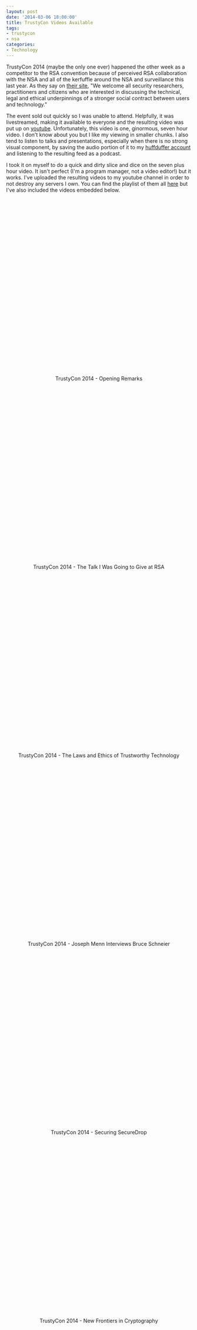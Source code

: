 ```yaml
--- 
layout: post
date: '2014-03-06 18:00:00'
title: TrustyCon Videos Available
tags: 
- trustycon
- nsa
categories:
- Technology
---
```

TrustyCon 2014 (maybe the only one ever) happened the other week as a competitor to the RSA convention because of perceived RSA collaboration with the NSA and all of the kerfuffle around the NSA and surveillance this last year. As they say on [their site](https://www.trustycon.org/), "We welcome all security researchers, practitioners and citizens who are interested in discussing the technical, legal and ethical underpinnings of a stronger social contract between users and technology."

The event sold out quickly so I was unable to attend. Helpfully, it was livestreamed, making it available to everyone and the resulting video was put up on [youtube](https://www.youtube.com/watch?v=lkO8SNiDSw0). Unfortunately, this video is one, ginormous, seven hour video. I don't know about you but I like my viewing in smaller chunks. I also tend to listen to talks and presentations, especially when there is no strong visual component, by saving the audio portion of it to my [huffduffer account](http://huffduffer.com/albill) and listening to the resulting feed as a podcast.

I took it on myself to do a quick and dirty slice and dice on the seven plus hour video. It isn't perfect (I'm a program manager, not a video editor!) but it works. I've uploaded the resulting videos to my youtube channel in order to not destroy any servers I own. You can find the playlist of them all [here](http://www.youtube.com/playlist?list=PL5PdOpurzJl_rZRu4hH6PVkBuHshDRmry) but I've also included the videos embedded below.

<p style="text-align:center"><object width="853" height="480"><param name="movie" value="//www.youtube.com/v/MrpZqhwE5v0?hl=en_US&amp;version=3&amp;rel=0"></param><param name="allowFullScreen" value="true"></param><param name="allowscriptaccess" value="always"></param><embed src="//www.youtube.com/v/MrpZqhwE5v0?hl=en_US&amp;version=3&amp;rel=0" type="application/x-shockwave-flash" width="853" height="480" allowscriptaccess="always" allowfullscreen="true"></embed></object><br>TrustyCon 2014 - Opening Remarks</p>

<p style="text-align:center"><object width="853" height="480"><param name="movie" value="//www.youtube.com/v/ioHEGM3CqSE?hl=en_US&amp;version=3&amp;rel=0"></param><param name="allowFullScreen" value="true"></param><param name="allowscriptaccess" value="always"></param><embed src="//www.youtube.com/v/ioHEGM3CqSE?hl=en_US&amp;version=3&amp;rel=0" type="application/x-shockwave-flash" width="853" height="480" allowscriptaccess="always" allowfullscreen="true"></embed></object><br>TrustyCon 2014 - The Talk I Was Going to Give at RSA</p>

<p style="text-align:center"><object width="853" height="480"><param name="movie" value="//www.youtube.com/v/lMJH-QyvfLI?version=3&amp;hl=en_US&amp;rel=0"></param><param name="allowFullScreen" value="true"></param><param name="allowscriptaccess" value="always"></param><embed src="//www.youtube.com/v/lMJH-QyvfLI?version=3&amp;hl=en_US&amp;rel=0" type="application/x-shockwave-flash" width="853" height="480" allowscriptaccess="always" allowfullscreen="true"></embed></object><br>TrustyCon 2014 - The Laws and Ethics of Trustworthy Technology</p>

<p style="text-align:center"><object width="853" height="480"><param name="movie" value="//www.youtube.com/v/rJRsanm-ODI?hl=en_US&amp;version=3&amp;rel=0"></param><param name="allowFullScreen" value="true"></param><param name="allowscriptaccess" value="always"></param><embed src="//www.youtube.com/v/rJRsanm-ODI?hl=en_US&amp;version=3&amp;rel=0" type="application/x-shockwave-flash" width="853" height="480" allowscriptaccess="always" allowfullscreen="true"></embed></object><br>TrustyCon 2014 -  Joseph Menn Interviews Bruce Schneier</p>

<p style="text-align:center"><object width="853" height="480"><param name="movie" value="//www.youtube.com/v/8FpS1_hrpms?hl=en_US&amp;version=3&amp;rel=0"></param><param name="allowFullScreen" value="true"></param><param name="allowscriptaccess" value="always"></param><embed src="//www.youtube.com/v/8FpS1_hrpms?hl=en_US&amp;version=3&amp;rel=0" type="application/x-shockwave-flash" width="853" height="480" allowscriptaccess="always" allowfullscreen="true"></embed></object><br>TrustyCon 2014 - Securing SecureDrop</p>

<p style="text-align:center"><object width="853" height="480"><param name="movie" value="//www.youtube.com/v/FYN_pyqp79s?version=3&amp;hl=en_US&amp;rel=0"></param><param name="allowFullScreen" value="true"></param><param name="allowscriptaccess" value="always"></param><embed src="//www.youtube.com/v/FYN_pyqp79s?version=3&amp;hl=en_US&amp;rel=0" type="application/x-shockwave-flash" width="853" height="480" allowscriptaccess="always" allowfullscreen="true"></embed></object><br>TrustyCon 2014 - New Frontiers in Cryptography</p>

<p style="text-align:center"><object width="853" height="480"><param name="movie" value="//www.youtube.com/v/bcaBdtN1Kc8?version=3&amp;hl=en_US&amp;rel=0"></param><param name="allowFullScreen" value="true"></param><param name="allowscriptaccess" value="always"></param><embed src="//www.youtube.com/v/bcaBdtN1Kc8?version=3&amp;hl=en_US&amp;rel=0" type="application/x-shockwave-flash" width="853" height="480" allowscriptaccess="always" allowfullscreen="true"></embed></object><br>TrustyCon 2014 - Trusted Computing Tech and Government Implants</p>

<p style="text-align:center"><object width="853" height="480"><param name="movie" value="//www.youtube.com/v/BFJ7zbvZpco?version=3&amp;hl=en_US&amp;rel=0"></param><param name="allowFullScreen" value="true"></param><param name="allowscriptaccess" value="always"></param><embed src="//www.youtube.com/v/BFJ7zbvZpco?version=3&amp;hl=en_US&amp;rel=0" type="application/x-shockwave-flash" width="853" height="480" allowscriptaccess="always" allowfullscreen="true"></embed></object><br>TrustyCon 2014 - Community Immunity</p>

<p style="text-align:center"><object width="853" height="480"><param name="movie" value="//www.youtube.com/v/f0zfdluBcys?hl=en_US&amp;version=3&amp;rel=0"></param><param name="allowFullScreen" value="true"></param><param name="allowscriptaccess" value="always"></param><embed src="//www.youtube.com/v/f0zfdluBcys?hl=en_US&amp;version=3&amp;rel=0" type="application/x-shockwave-flash" width="853" height="480" allowscriptaccess="always" allowfullscreen="true"></embed></object><br>TrustyCon 2014 - Redesigning NSA Programs to Protect Privacy</p>

<p style="text-align:center"><object width="853" height="480"><param name="movie" value="//www.youtube.com/v/-v1LJPicAy0?version=3&amp;hl=en_US&amp;rel=0"></param><param name="allowFullScreen" value="true"></param><param name="allowscriptaccess" value="always"></param><embed src="//www.youtube.com/v/-v1LJPicAy0?version=3&amp;hl=en_US&amp;rel=0" type="application/x-shockwave-flash" width="853" height="480" allowscriptaccess="always" allowfullscreen="true"></embed></object><br>TrustyCon 2014  - Thank You and Goodbye</p>




